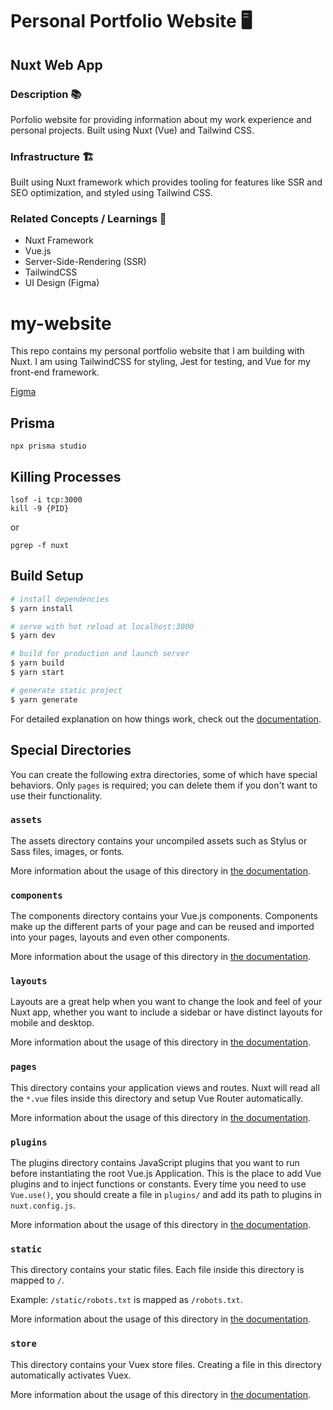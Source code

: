 # Personal Portfolio Website 🖥️

## Nuxt Web App

### Description 📚

Porfolio website for providing information about my work experience and personal projects. Built using Nuxt (Vue) and Tailwind CSS.

### Infrastructure 🏗️

Built using Nuxt framework which provides tooling for features like SSR and SEO optimization, and styled using Tailwind CSS.

### Related Concepts / Learnings 💭

* Nuxt Framework
* Vue.js
* Server-Side-Rendering (SSR)
* TailwindCSS
* UI Design (Figma)

# my-website

This repo contains my personal portfolio website that I am building with Nuxt. I am using TailwindCSS for styling, Jest for testing, and Vue for my front-end framework.

[Figma](https://www.figma.com/file/GjWIwe3zgpJCNL2FlVcMd7/Website?node-id=0%3A1)

## Prisma

```
npx prisma studio
```

## Killing Processes

```
lsof -i tcp:3000
kill -9 {PID}
```

or

```
pgrep -f nuxt
```


## Build Setup

```bash
# install dependencies
$ yarn install

# serve with hot reload at localhost:3000
$ yarn dev

# build for production and launch server
$ yarn build
$ yarn start

# generate static project
$ yarn generate
```

For detailed explanation on how things work, check out the [documentation](https://nuxtjs.org).

## Special Directories

You can create the following extra directories, some of which have special behaviors. Only `pages` is required; you can delete them if you don't want to use their functionality.

### `assets`

The assets directory contains your uncompiled assets such as Stylus or Sass files, images, or fonts.

More information about the usage of this directory in [the documentation](https://nuxtjs.org/docs/2.x/directory-structure/assets).

### `components`

The components directory contains your Vue.js components. Components make up the different parts of your page and can be reused and imported into your pages, layouts and even other components.

More information about the usage of this directory in [the documentation](https://nuxtjs.org/docs/2.x/directory-structure/components).

### `layouts`

Layouts are a great help when you want to change the look and feel of your Nuxt app, whether you want to include a sidebar or have distinct layouts for mobile and desktop.

More information about the usage of this directory in [the documentation](https://nuxtjs.org/docs/2.x/directory-structure/layouts).


### `pages`

This directory contains your application views and routes. Nuxt will read all the `*.vue` files inside this directory and setup Vue Router automatically.

More information about the usage of this directory in [the documentation](https://nuxtjs.org/docs/2.x/get-started/routing).

### `plugins`

The plugins directory contains JavaScript plugins that you want to run before instantiating the root Vue.js Application. This is the place to add Vue plugins and to inject functions or constants. Every time you need to use `Vue.use()`, you should create a file in `plugins/` and add its path to plugins in `nuxt.config.js`.

More information about the usage of this directory in [the documentation](https://nuxtjs.org/docs/2.x/directory-structure/plugins).

### `static`

This directory contains your static files. Each file inside this directory is mapped to `/`.

Example: `/static/robots.txt` is mapped as `/robots.txt`.

More information about the usage of this directory in [the documentation](https://nuxtjs.org/docs/2.x/directory-structure/static).

### `store`

This directory contains your Vuex store files. Creating a file in this directory automatically activates Vuex.

More information about the usage of this directory in [the documentation](https://nuxtjs.org/docs/2.x/directory-structure/store).
